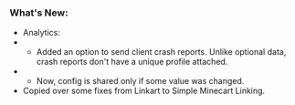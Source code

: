 ### What's New:

* Analytics:
* * Added an option to send client crash reports. Unlike optional data, crash reports don't have a unique profile attached.
* * Now, config is shared only if some value was changed.
* Copied over some fixes from Linkart to Simple Minecart Linking.